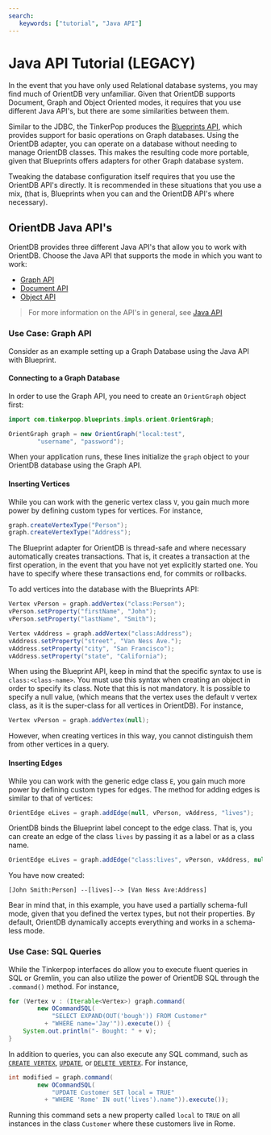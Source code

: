 ```yaml
---
search:
   keywords: ["tutorial", "Java API"]
---
```


# Java API Tutorial (LEGACY)

In the event that you have only used Relational database systems, you may find much of OrientDB very unfamiliar.  Given that OrientDB supports Document, Graph and Object Oriented modes, it requires that you use different Java API's, but there are some similarities between them.

Similar to the JDBC, the TinkerPop produces the [Blueprints API](https://github.com/tinkerpop/blueprints), which provides support for basic operations on Graph databases.  Using the OrientDB adapter, you can operate on a database without needing to manage OrientDB classes.  This makes the resulting code more portable, given that Blueprints offers adapters for other Graph database system.

Tweaking the database configuration itself requires that you use the OrientDB API's directly.  It is recommended in these situations that you use a mix, (that is, Blueprints when you can and the OrientDB API's where necessary).


## OrientDB Java API's

OrientDB provides three different Java API's that allow you to work with OrientDB.  Choose the Java API that supports the mode in which you want to work:

- [Graph API](Graph-Database-Tinkerpop.md)
- [Document API](Document-Database.md)
- [Object API](Object-Database.md)

>For more information on the API's in general, see [Java API](Java-API.md)

### Use Case: Graph API

Consider as an example setting up a Graph Database using the Java API with Blueprint.

#### Connecting to a Graph Database

In order to use the Graph API, you need to create an `OrientGraph` object first:

```java
import com.tinkerpop.blueprints.impls.orient.OrientGraph;

OrientGraph graph = new OrientGraph("local:test", 
        "username", "password");
```

When your application runs, these lines initialize the `graph` object to your OrientDB database using the Graph API.

#### Inserting Vertices

While you can work with the generic vertex class `V`, you gain much more power by defining custom types for vertices.  For instance,

```java
graph.createVertexType("Person");
graph.createVertexType("Address");
```

The Blueprint adapter for OrientDB is thread-safe and where necessary automatically creates transactions.  That is, it creates a transaction at the first operation, in the event that you have not yet explicitly started one.  You have to specify where these transactions end, for commits or rollbacks.

To add vertices into the database with the Blueprints API:

```java
Vertex vPerson = graph.addVertex("class:Person");
vPerson.setProperty("firstName", "John");
vPerson.setProperty("lastName", "Smith");

Vertex vAddress = graph.addVertex("class:Address");
vAddress.setProperty("street", "Van Ness Ave.");
vAddress.setProperty("city", "San Francisco");
vAddress.setProperty("state", "California");
```

When using the Blueprint API, keep in mind that the specific syntax to use is `class:<class-name>`.  You must use this syntax when creating an object in order to specify its class.  Note that this is not mandatory.  It is possible to specify a null value, (which means that the vertex uses the default `V` vertex class, as it is the super-class for all vertices in OrientDB).  For instance,

```java
Vertex vPerson = graph.addVertex(null);
```
However, when creating vertices in this way, you cannot distinguish them from other vertices in a query.


#### Inserting Edges

While you can work with the generic edge class `E`, you gain much more power by defining custom types for edges.  The method for adding edges is similar to that of vertices:

```java
OrientEdge eLives = graph.addEdge(null, vPerson, vAddress, "lives");
```

OrientDB binds the Blueprint label concept to the edge class.  That is, you can create an edge of the class `lives` by passing it as a label or as a class name.

```java
OrientEdge eLives = graph.addEdge("class:lives", vPerson, vAddress, null);
```

You have now created:

```
[John Smith:Person] --[lives]--> [Van Ness Ave:Address]
```

Bear in mind that, in this example, you have used a partially schema-full mode, given that you defined the vertex types, but not their properties.  By default, OrientDB dynamically accepts everything and works in a schema-less mode.


### Use Case: SQL Queries

While the Tinkerpop interfaces do allow you to execute fluent queries in SQL or Gremlin, you can also utilize the power of OrientDB SQL through the `.command()` method.  For instance,


```java
for (Vertex v : (Iterable<Vertex>) graph.command(
        new OCommandSQL(
		    "SELECT EXPAND(OUT('bough')) FROM Customer"
          + "WHERE name='Jay'")).execute()) {
    System.out.println("- Bought: " + v);
}
```

In addition to queries, you can also execute any SQL command, such as [`CREATE VERTEX`](../sql/SQL-Create-Vertex.md), [`UPDATE`](../sql/SQL-Update.md), or [`DELETE VERTEX`](../sql/SQL-Delete-Vertex.md).  For instance,

```java
int modified = graph.command(
        new OCommandSQL(
		    "UPDATE Customer SET local = TRUE" 
		  + "WHERE 'Rome' IN out('lives').name")).execute());
```

Running this command sets a new property called `local` to `TRUE` on all instances in the class `Customer` where these customers live in Rome.
